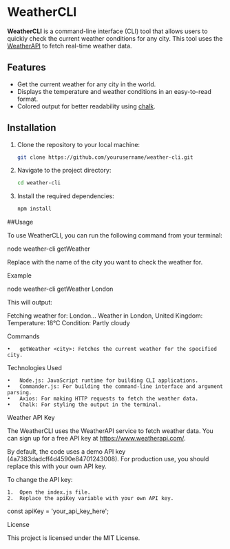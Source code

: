 # WeatherCLI

**WeatherCLI** is a command-line interface (CLI) tool that allows users to quickly check the current weather conditions for any city. This tool uses the [WeatherAPI](https://www.weatherapi.com/) to fetch real-time weather data.

## Features

- Get the current weather for any city in the world.
- Displays the temperature and weather conditions in an easy-to-read format.
- Colored output for better readability using [chalk](https://www.npmjs.com/package/chalk).

## Installation

1. Clone the repository to your local machine:

   ```bash
   git clone https://github.com/yourusername/weather-cli.git
   ```
2. Navigate to the project directory:

   ```bash
   cd weather-cli

3. Install the required dependencies:

   ```bash
   npm install


##Usage

To use WeatherCLI, you can run the following command from your terminal:

node weather-cli getWeather <city>

Replace <city> with the name of the city you want to check the weather for.

Example

node weather-cli getWeather London

This will output:

Fetching weather for: London...
Weather in London, United Kingdom:
Temperature: 18°C
Condition: Partly cloudy

Commands

	•	getWeather <city>: Fetches the current weather for the specified city.

Technologies Used

	•	Node.js: JavaScript runtime for building CLI applications.
	•	Commander.js: For building the command-line interface and argument parsing.
	•	Axios: For making HTTP requests to fetch the weather data.
	•	Chalk: For styling the output in the terminal.

Weather API Key

The WeatherCLI uses the WeatherAPI service to fetch weather data. You can sign up for a free API key at https://www.weatherapi.com/.

By default, the code uses a demo API key (4a7383dadcff4d4590e84701243008). For production use, you should replace this with your own API key.

To change the API key:

	1.	Open the index.js file.
	2.	Replace the apiKey variable with your own API key.

const apiKey = 'your_api_key_here';

License

This project is licensed under the MIT License.
